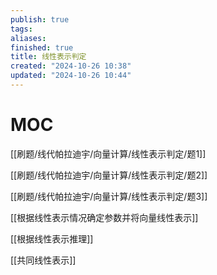 ```yaml
---
publish: true
tags: 
aliases: 
finished: true
title: 线性表示判定
created: "2024-10-26 10:38"
updated: "2024-10-26 10:44"
---
```

# MOC
[[刷题/线代帕拉迪宇/向量计算/线性表示判定/题1]]

[[刷题/线代帕拉迪宇/向量计算/线性表示判定/题2]]

[[刷题/线代帕拉迪宇/向量计算/线性表示判定/题3]]

[[根据线性表示情况确定参数并将向量线性表示]]

[[根据线性表示推理]]

[[共同线性表示]]